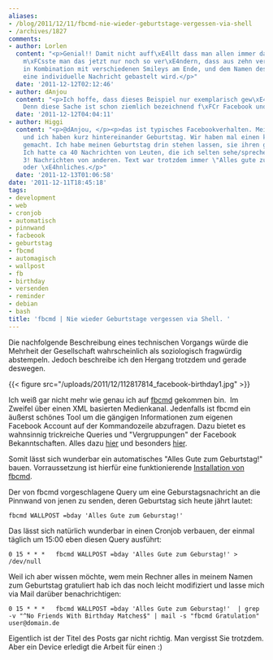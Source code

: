 ```yaml
---
aliases:
- /blog/2011/12/11/fbcmd-nie-wieder-geburtstage-vergessen-via-shell
- /archives/1827
comments:
- author: Lorlen
  content: "<p>Genial!! Damit nicht auff\xE4llt dass man allen immer dasselbe schreibt,
    m\xFCsste man das jetzt nur noch so ver\xE4ndern, dass aus zehn verschieden Geburtstagsnachrichten
    in Kombination mit verschiedenen Smileys am Ende, und dem Namen des Geburtstagskindes
    eine individuelle Nachricht gebastelt wird.</p>"
  date: '2011-12-12T02:12:46'
- author: dAnjou
  content: "<p>Ich hoffe, dass dieses Beispiel nur exemplarisch gew\xE4hlt wurde.
    Denn diese Sache ist schon ziemlich bezeichnend f\xFCr Facebook und seine Nutzer.</p>"
  date: '2011-12-12T04:04:11'
- author: Higgi
  content: "<p>@dAnjou, </p><p>das ist typisches Facebookverhalten. Meine Freundin
    und ich haben kurz hintereinander Geburtstag. Wir haben mal einen kleinen Test
    gemacht. Ich habe meinen Geburtstag drin stehen lassen, sie ihren gel\xF6scht.
    Ich hatte ca 40 Nachrichten von Leuten, die ich selten sehe/spreche und sie hatte
    3! Nachrichten von anderen. Text war trotzdem immer \"Alles gute zum Geburstag\"
    oder \xE4hnliches.</p>"
  date: '2011-12-13T01:06:58'
date: '2011-12-11T18:45:18'
tags:
- development
- web
- cronjob
- automatisch
- pinnwand
- facbeook
- geburtstag
- fbcmd
- automagisch
- wallpost
- fb
- birthday
- versenden
- reminder
- debian
- bash
title: 'fbcmd | Nie wieder Geburtstage vergessen via Shell. '
---
```


Die nachfolgende Beschreibung eines technischen Vorgangs würde die Mehrheit
der Gesellschaft wahrscheinlich als soziologisch fragwürdig abstempeln.
Jedoch beschreibe ich den Hergang trotzdem und gerade deswegen.

{{< figure src="/uploads/2011/12/112817814_facebook-birthday1.jpg" >}}

Ich weiß gar nicht mehr wie genau ich auf
[fbcmd](http://fbcmd.dtompkins.com/) gekommen bin.  Im Zweifel über einen
XML basierten Medienkanal. Jedenfalls ist fbcmd ein äußerst schönes Tool um
die gängigen Informationen zum eigenen Facebook Account auf der
Kommandozeile abzufragen. Dazu bietet es wahnsinnig trickreiche Queries und
"Vergruppungen" der Facebook Bekanntschaften. Alles dazu
[hier](http://fbcmd.dtompkins.com/syntax) und besonders
[hier](http://fbcmd.dtompkins.com/parameters/flist).

Somit lässt sich wunderbar ein automatisches "Alles Gute zum Geburtstag!"
bauen. Vorraussetzung ist hierfür eine funktionierende [Installation von fbcmd](http://fbcmd.dtompkins.com/installation).

Der von fbcmd vorgeschlagene Query um eine Geburstagsnachricht an die
Pinnwand von jenen zu senden, deren Geburtstag sich heute jährt lautet:

```
fbcmd WALLPOST =bday 'Alles Gute zum Geburstag!'
```

Das lässt sich natürlich wunderbar in einen Cronjob verbauen, der einmal
täglich um 15:00 eben diesen Query ausführt:

```
0 15 * * *   fbcmd WALLPOST =bday 'Alles Gute zum Geburstag!' > /dev/null
```

Weil ich aber wissen möchte, wem mein Rechner alles in meinem Namen zum
Geburtstag gratuliert hab ich das noch leicht modifiziert und lasse mich
via Mail darüber benachrichtigen:

```
0 15 * * *   fbcmd WALLPOST =bday 'Alles Gute zum Geburstag!'  | grep -v "^No Friends With Birthday Matches$" | mail -s "fbcmd Gratulation" user@domain.de
```

Eigentlich ist der Titel des Posts gar nicht richtig. Man vergisst Sie
trotzdem. Aber ein Device erledigt die Arbeit für einen :)
